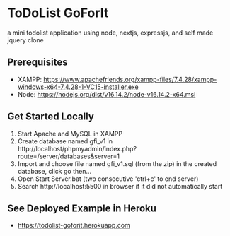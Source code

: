 # ToDoList GoForIt
  a mini todolist application using node, nextjs, expressjs, and self made jquery clone

## Prerequisites
  - XAMPP: https://www.apachefriends.org/xampp-files/7.4.28/xampp-windows-x64-7.4.28-1-VC15-installer.exe
  - Node: https://nodejs.org/dist/v16.14.2/node-v16.14.2-x64.msi

## Get Started Locally
  1) Start Apache and MySQL in XAMPP
  2) Create database named gfi_v1 in http://localhost/phpmyadmin/index.php?route=/server/databases&server=1
  3) Import and choose file named gfi_v1.sql (from the zip) in the created database, click go then...
  4) Open Start Server.bat (two consecutive 'ctrl+c' to end server)
  5) Search http://localhost:5500 in browser if it did not automatically start

## See Deployed Example in Heroku
  - https://todolist-goforit.herokuapp.com

